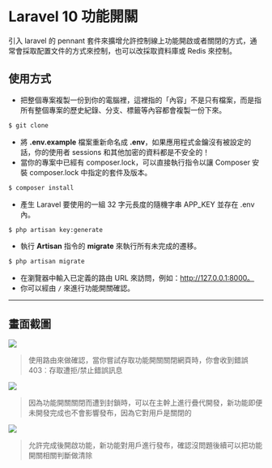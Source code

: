 # Laravel 10 功能開關

引入 laravel 的 pennant 套件來擴增允許控制線上功能開啟或者關閉的方式，通常會採取配置文件的方式來控制，也可以改採取資料庫或 Redis 來控制。

## 使用方式
- 把整個專案複製一份到你的電腦裡，這裡指的「內容」不是只有檔案，而是指所有整個專案的歷史紀錄、分支、標籤等內容都會複製一份下來。
```sh
$ git clone
```
- 將 __.env.example__ 檔案重新命名成 __.env__，如果應用程式金鑰沒有被設定的話，你的使用者 sessions 和其他加密的資料都是不安全的！
- 當你的專案中已經有 composer.lock，可以直接執行指令以讓 Composer 安裝 composer.lock 中指定的套件及版本。
```sh
$ composer install
```
- 產生 Laravel 要使用的一組 32 字元長度的隨機字串 APP_KEY 並存在 .env 內。
```sh
$ php artisan key:generate
```
- 執行 __Artisan__ 指令的 __migrate__ 來執行所有未完成的遷移。
```sh
$ php artisan migrate
```
- 在瀏覽器中輸入已定義的路由 URL 來訪問，例如：http://127.0.0.1:8000。
- 你可以經由 `/` 來進行功能開關確認。

----

## 畫面截圖
![](https://i.imgur.com/fALFjNA.png)
> 使用路由來做確認，當你嘗試存取功能開關關閉網頁時，你會收到錯誤 403︰存取遭拒/禁止錯誤訊息

![](https://i.imgur.com/fdNd3f8.png)
> 因為功能開關關閉而遭到封鎖時，可以在主幹上進行疊代開發，新功能即便未開發完成也不會影響發布，因為它對用戶是關閉的

![](https://i.imgur.com/xJBM4gV.png)
> 允許完成後開啟功能，新功能對用戶進行發布，確認沒問題後續可以把功能開關相關判斷做清除
